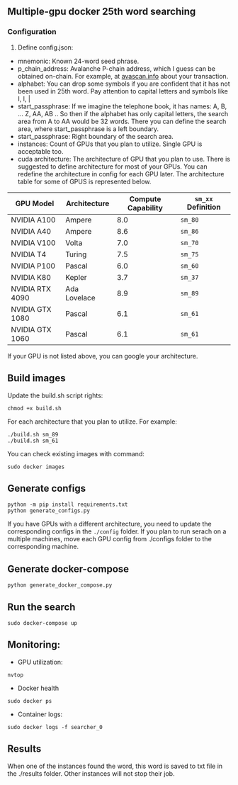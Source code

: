 ## Multiple-gpu docker 25th word searching
### Configuration
1. Define config.json:
* mnemonic: Known 24-word seed phrase.
* p_chain_address: Avalanche P-chain address, which I guess can be obtained on-chain. For example, at [avascan.info](https://avascan.info/blockchain/p/home) about your transaction.
* alphabet: You can drop some symbols if you are confident that it has not been used in 25th word. Pay attention to capital letters and symbols like I, l, |
* start_passphrase: If we imagine the telephone book, it has names: A, B, ... Z, AA, AB .. So then if the alphabet has only capital letters, the search area from A to AA would be 32 words. There you can define the search area, where start_passphrase is a left boundary.
* start_passphrase: Right boundary of the search area.
* instances: Count of GPUs that you plan to utilize. Single GPU is acceptable too.
* cuda architecture: The architecture of GPU that you plan to use. There is suggested to define architecture for most of your GPUs. You can redefine the architecture in config for each GPU later. The architecture table for some of GPUS is represented below.
  
| GPU Model            | Architecture | Compute Capability | `sm_xx` Definition |
|----------------------|--------------|--------------------|--------------------|
| NVIDIA A100          | Ampere       | 8.0                | `sm_80`            |
| NVIDIA A40           | Ampere       | 8.6                | `sm_86`            |
| NVIDIA V100          | Volta        | 7.0                | `sm_70`            |
| NVIDIA T4            | Turing       | 7.5                | `sm_75`            |
| NVIDIA P100          | Pascal       | 6.0                | `sm_60`            |
| NVIDIA K80           | Kepler       | 3.7                | `sm_37`            |
| NVIDIA RTX 4090      | Ada Lovelace | 8.9                | `sm_89`            |
| NVIDIA GTX 1080      | Pascal       | 6.1                | `sm_61`            |
| NVIDIA GTX 1060      | Pascal       | 6.1                | `sm_61`            |
  
If your GPU is not listed above, you can google your architecture.
    
## Build images
Update the build.sh script rights:
```
chmod +x build.sh
```
For each architecture that you plan to utilize. For example:
```
./build.sh sm_89
./build.sh sm_61
```
You can check existing images with command:
```
sudo docker images
```

## Generate configs
```
python -m pip install requirements.txt
python generate_configs.py
```
If you have GPUs with a different architecture, you need to update the corresponding configs in the `./config` folder.
If you plan to run serach on a multiple machines, move each GPU config from ./configs folder to the corresponding machine.

## Generate docker-compose
```
python generate_docker_compose.py
```

## Run the search
```
sudo docker-compose up
```

## Monitoring:
* GPU utilization:
```
nvtop
```
* Docker health
```
sudo docker ps
```
* Container logs:
```
sudo docker logs -f searcher_0
```

## Results
When one of the instances found the word, this word is saved to txt file in the ./results folder. Other instances will not stop their job.